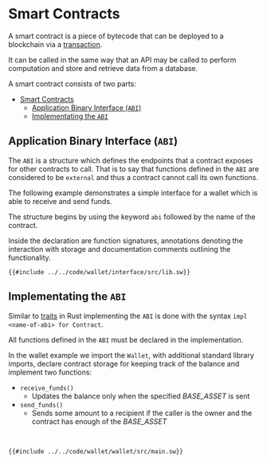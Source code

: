 # Smart Contracts

A smart contract is a piece of bytecode that can be deployed to a blockchain via a [transaction](https://github.com/FuelLabs/fuel-specs/blob/master/specs/protocol/tx_format.md).

It can be called in the same way that an API may be called to perform computation and store and retrieve data from a database.

A smart contract consists of two parts:

- [Smart Contracts](#smart-contracts)
  - [Application Binary Interface (`ABI`)](#application-binary-interface-abi)
  - [Implementating the `ABI`](#implementating-the-abi)

## Application Binary Interface (`ABI`)

The `ABI` is a structure which defines the endpoints that a contract exposes for other contracts to call. That is to say that functions defined in the `ABI` are considered to be `external` and thus a contract cannot call its own functions.

The following example demonstrates a simple interface for a wallet which is able to receive and send funds.

The structure begins by using the keyword `abi` followed by the name of the contract. 

Inside the declaration are function signatures, annotations denoting the interaction with storage and documentation comments outlining the functionality.

```sway
{{#include ../../code/wallet/interface/src/lib.sw}}
```

## Implementating the `ABI`

Similar to [traits](https://doc.rust-lang.org/rust-by-example/trait.html) in Rust implementing the `ABI` is done with the syntax `impl <name-of-abi> for Contract`.

All functions defined in the `ABI` must be declared in the implementation.

In the wallet example we import the `Wallet`, with additional standard library imports, declare contract storage for keeping track of the balance and implement two functions:

- `receive_funds()` 
  - Updates the balance only when the specified _BASE_ASSET_ is sent
- `send_funds()`
  - Sends some amount to a recipient if the caller is the owner and the contract has enough of the _BASE_ASSET_

<br>

```sway
{{#include ../../code/wallet/wallet/src/main.sw}}
```
